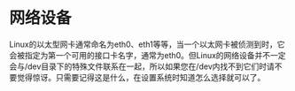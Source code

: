# 网络设备

Linux的以太型网卡通常命名为eth0、eth1等等，当一个以太网卡被侦测到时，它会被指定为第一个可用的接口卡名字，通常为eth0。但Linux的网络设备并不一定会与/dev目录下的特殊文件联系在一起，所以如果您在/dev内找不到它们时请不要觉得惊讶。只需要记得这是什么，在设置系统时知道怎么选择就可以了。
